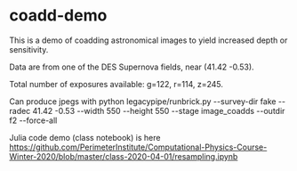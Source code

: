 # coadd-demo

This is a demo of coadding astronomical images to yield increased depth
or sensitivity.

Data are from one of the DES Supernova fields, near (41.42 -0.53).

Total number of exposures available: g=122, r=114, z=245.

Can produce jpegs with
python legacypipe/runbrick.py --survey-dir fake --radec 41.42 -0.53 --width 550 --height 550 --stage image_coadds --outdir f2 --force-all

Julia code demo (class notebook) is here
https://github.com/PerimeterInstitute/Computational-Physics-Course-Winter-2020/blob/master/class-2020-04-01/resampling.ipynb

